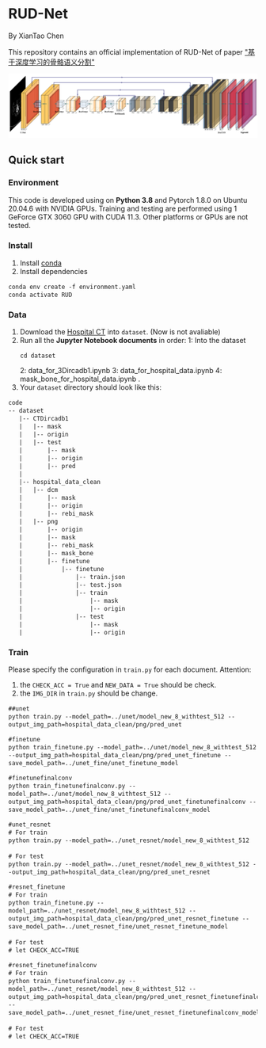 # RUD-Net

By XianTao Chen

This repository contains an official implementation of RUD-Net of paper 
["基于深度学习的骨骼语义分割"]()


![image](pic/resunet__dncnn.png)

## Quick start

### Environment

This code is developed using on **Python 3.8** and Pytorch 1.8.0 on Ubuntu 20.04.6 with NVIDIA GPUs. Training and testing are performed using 1 GeForce GTX 3060 GPU with CUDA 11.3. Other platforms or GPUs are not tested.

### Install

1. Install [conda](https://docs.conda.io/projects/conda/en/latest/user-guide/install/download.html)
2. Install dependencies

```shell
conda env create -f environment.yaml
conda activate RUD
```


### Data

1. Download the [Hospital CT]() into `dataset`. (Now is not avaliable)
2. Run all the **Jupyter Notebook documents** in order:
   1: Into the dataset
    ```shell
    cd dataset
    ```
    2:  data_for_3Dircadb1.ipynb
    3:  data_for_hospital_data.ipynb
    4:  mask_bone_for_hospital_data.ipynb
.
3. Your `dataset` directory should look like this:

````
code
-- dataset
   |-- CTDircadb1
   |   |-- mask
   |   |-- origin
   |   |-- test
   |       |-- mask
   |       |-- origin
   |       |-- pred
   |
   |-- hospital_data_clean
   |   |-- dcm
   |       |-- mask
   |       |-- origin
   |       |-- rebi_mask
   |   |-- png
   |       |-- origin
   |       |-- mask
   |       |-- rebi_mask
   |       |-- mask_bone
   |       |-- finetune
   |           |-- finetune
   |               |-- train.json
   |               |-- test.json
   |               |-- train
   |                   |-- mask
   |                   |-- origin
   |               |-- test
   |                   |-- mask
   |                   |-- origin
````

### Train

Please specify the configuration in ```train.py``` for each document.
Attention:
1. the ```CHECK_ACC = True``` and ```NEW_DATA = True``` should be check.
2. the ```IMG_DIR``` in ```train.py``` should be change.
```shell
##unet
python train.py --model_path=../unet/model_new_8_withtest_512 --output_img_path=hospital_data_clean/png/pred_unet
```

```shell
#finetune
python train_finetune.py --model_path=../unet/model_new_8_withtest_512 --output_img_path=hospital_data_clean/png/pred_unet_finetune --save_model_path=../unet_fine/unet_finetune_model
```

```shell
#finetunefinalconv
python train_finetunefinalconv.py --model_path=../unet/model_new_8_withtest_512 --output_img_path=hospital_data_clean/png/pred_unet_finetunefinalconv --save_model_path=../unet_fine/unet_finetunefinalconv_model
```

```shell
#unet_resnet
# For train
python train.py --model_path=../unet_resnet/model_new_8_withtest_512

# For test
python train.py --model_path=../unet_resnet/model_new_8_withtest_512 --output_img_path=hospital_data_clean/png/pred_unet_resnet
```

```shell
#resnet_finetune
# For train
python train_finetune.py --model_path=../unet_resnet/model_new_8_withtest_512 --output_img_path=hospital_data_clean/png/pred_unet_resnet_finetune --save_model_path=../unet_resnet_fine/unet_resnet_finetune_model

# For test
# let CHECK_ACC=TRUE
```

```shell
#resnet_finetunefinalconv
# For train
python train_finetunefinalconv.py --model_path=../unet_resnet/model_new_8_withtest_512 --output_img_path=hospital_data_clean/png/pred_unet_resnet_finetunefinalconv --save_model_path=../unet_resnet_fine/unet_resnet_finetunefinalconv_model

# For test
# let CHECK_ACC=TRUE
```
